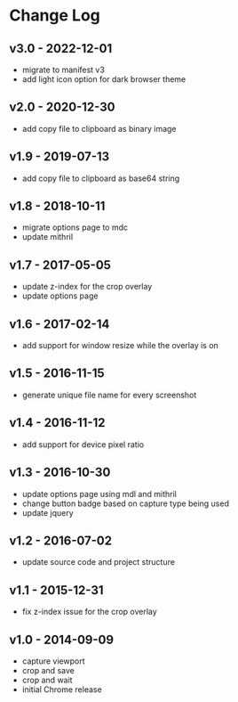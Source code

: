 
# Change Log

## v3.0 - 2022-12-01
- migrate to manifest v3
- add light icon option for dark browser theme

## v2.0 - 2020-12-30
- add copy file to clipboard as binary image

## v1.9 - 2019-07-13
- add copy file to clipboard as base64 string

## v1.8 - 2018-10-11
- migrate options page to mdc
- update mithril

## v1.7 - 2017-05-05
- update z-index for the crop overlay
- update options page

## v1.6 - 2017-02-14
- add support for window resize while the overlay is on

## v1.5 - 2016-11-15
- generate unique file name for every screenshot

## v1.4 - 2016-11-12
- add support for device pixel ratio

## v1.3 - 2016-10-30
- update options page using mdl and mithril
- change button badge based on capture type being used
- update jquery

## v1.2 - 2016-07-02
- update source code and project structure

## v1.1 - 2015-12-31
- fix z-index issue for the crop overlay

## v1.0 - 2014-09-09
- capture viewport
- crop and save
- crop and wait
- initial Chrome release
